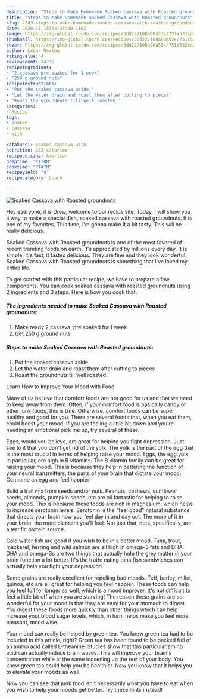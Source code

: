 ```yaml
---
description: "Steps to Make Homemade Soaked Cassava with Roasted groundnuts"
title: "Steps to Make Homemade Soaked Cassava with Roasted groundnuts"
slug: 2303-steps-to-make-homemade-soaked-cassava-with-roasted-groundnuts
date: 2020-11-15T05:43:00.116Z
image: https://img-global.cpcdn.com/recipes/3dd227108a00a534/751x532cq70/soaked-cassava-with-roasted-groundnuts-recipe-main-photo.jpg
thumbnail: https://img-global.cpcdn.com/recipes/3dd227108a00a534/751x532cq70/soaked-cassava-with-roasted-groundnuts-recipe-main-photo.jpg
cover: https://img-global.cpcdn.com/recipes/3dd227108a00a534/751x532cq70/soaked-cassava-with-roasted-groundnuts-recipe-main-photo.jpg
author: Leona Newton
ratingvalue: 4
reviewcount: 34732
recipeingredient:
- "2 cassava pre soaked for 1 week"
- "250 g ground nuts"
recipeinstructions:
- "Put the soaked cassava aside."
- "Let the water drain and roast them after cutting to pieces"
- "Roast the groundnuts till well roasted."
categories:
- Recipe
tags:
- soaked
- cassava
- with

katakunci: soaked cassava with 
nutrition: 252 calories
recipecuisine: American
preptime: "PT30M"
cooktime: "PT47M"
recipeyield: "4"
recipecategory: Lunch

---
```



![Soaked Cassava with Roasted groundnuts](https://img-global.cpcdn.com/recipes/3dd227108a00a534/751x532cq70/soaked-cassava-with-roasted-groundnuts-recipe-main-photo.jpg)

Hey everyone, it is Drew, welcome to our recipe site. Today, I will show you a way to make a special dish, soaked cassava with roasted groundnuts. It is one of my favorites. This time, I'm gonna make it a bit tasty. This will be really delicious.



Soaked Cassava with Roasted groundnuts is one of the most favored of recent trending foods on earth. It's appreciated by millions every day. It is simple, it's fast, it tastes delicious. They are fine and they look wonderful. Soaked Cassava with Roasted groundnuts is something that I've loved my entire life.


To get started with this particular recipe, we have to prepare a few components. You can cook soaked cassava with roasted groundnuts using 2 ingredients and 3 steps. Here is how you cook that.

<!--inarticleads1-->

##### The ingredients needed to make Soaked Cassava with Roasted groundnuts:

1. Make ready 2 cassava, pre soaked for 1 week
1. Get 250 g ground nuts




<!--inarticleads2-->

##### Steps to make Soaked Cassava with Roasted groundnuts:

1. Put the soaked cassava aside.
1. Let the water drain and roast them after cutting to pieces
1. Roast the groundnuts till well roasted.




Learn How to Improve Your Mood with Food


Many of us believe that comfort foods are not good for us and that we need to keep away from them. Often, if your comfort food is basically candy or other junk foods, this is true. Otherwise, comfort foods can be super healthy and good for you. There are several foods that, when you eat them, could boost your mood. If you are feeling a little bit down and you're needing an emotional pick me up, try several of these.

Eggs, would you believe, are great for helping you fight depression. Just see to it that you don't get rid of the yolk. The yolk is the part of the egg that is the most crucial in terms of helping raise your mood. Eggs, the egg yolk in particular, are high in B vitamins. The B vitamin family can be great for raising your mood. This is because they help in bettering the function of your neural transmitters, the parts of your brain that dictate your mood. Consume an egg and feel happier!

Build a trail mix from seeds and/or nuts. Peanuts, cashews, sunflower seeds, almonds, pumpkin seeds, etc are all fantastic for helping to raise your mood. This is because these foods are rich in magnesium, which helps to increase serotonin levels. Serotonin is the "feel good" natural substance that directs your brain how you feel day in and day out. The more of it in your brain, the more pleasant you'll feel. Not just that, nuts, specifically, are a terrific protein source.

Cold water fish are good if you wish to be in a better mood. Tuna, trout, mackerel, herring and wild salmon are all high in omega-3 fats and DHA. DHA and omega-3s are two things that actually help the grey matter in your brain function a lot better. It's the truth: eating tuna fish sandwiches can actually help you fight your depression. 

Some grains are really excellent for repelling bad moods. Teff, barley, millet, quinoa, etc are all great for helping you feel happier. These foods can help you feel full for longer as well, which is a mood improver. It's not difficult to feel a little bit off when you are starving! The reason these grains are so wonderful for your mood is that they are easy for your stomach to digest. You digest these foods more quickly than other things which can help increase your blood sugar levels, which, in turn, helps make you feel more pleasant, mood wise.

Your mood can really be helped by green tea. You knew green tea had to be included in this article, right? Green tea has been found to be packed full of an amino acid called L-theanine. Studies show that this particular amino acid can actually induce brain waves. This will improve your brain's concentration while at the same loosening up the rest of your body. You knew green tea could help you be healthier. Now you know that it helps you to elevate your moods as well!

Now you can see that junk food isn't necessarily what you have to eat when you wish to help your moods get better. Try  these hints  instead!

